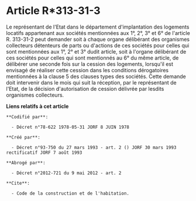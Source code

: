 # Article R*313-31-3

Le représentant de l'Etat dans le département d'implantation des logements locatifs appartenant aux sociétés mentionnées aux
1°, 2°, 3° et 6° de l'article R. 313-31-2 peut demander soit à chaque organe délibérant des organismes collecteurs détenteurs
de parts ou d'actions de ces sociétés pour celles qui sont mentionnées aux 1°, 2° et 3° dudit article, soit à l'organe
délibérant de ces sociétés pour celles qui sont mentionnés au 6° du même article, de délibérer une seconde fois sur la
cession des logements, lorsqu'il est envisagé de réaliser cette cession dans les conditions dérogatoires mentionnées à la
clause 5 des clauses types des sociétés. Cette demande doit intervenir dans le mois qui suit la réception, par le
représentant de l'Etat, de la décision d'autorisation de cession délivrée par lesdits organismes collecteurs.

**Liens relatifs à cet article**

	**Codifié par**:

	  - Décret n°78-622 1978-05-31 JORF 8 JUIN 1978

	**Créé par**:

	  - Décret n°93-750 du 27 mars 1993 - art. 2 () JORF 30 mars 1993 rectificatif JORF 7 août 1993

	**Abrogé par**:

	  - Décret n°2012-721 du 9 mai 2012 - art. 2

	**Cite**:

	  - Code de la construction et de l'habitation.
